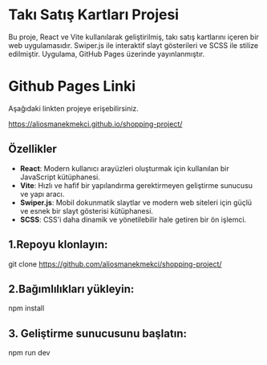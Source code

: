 # Takı Satış Kartları Projesi

Bu proje, React ve Vite kullanılarak geliştirilmiş, takı satış kartlarını içeren bir web uygulamasıdır. Swiper.js ile interaktif slayt gösterileri ve SCSS ile stilize edilmiştir. Uygulama, GitHub Pages üzerinde yayınlanmıştır.

# Github Pages Linki

Aşağıdaki linkten projeye erişebilirsiniz.

https://aliosmanekmekci.github.io/shopping-project/

## Özellikler

- **React**: Modern kullanıcı arayüzleri oluşturmak için kullanılan bir JavaScript kütüphanesi.
- **Vite**: Hızlı ve hafif bir yapılandırma gerektirmeyen geliştirme sunucusu ve yapı aracı.
- **Swiper.js**: Mobil dokunmatik slaytlar ve modern web siteleri için güçlü ve esnek bir slayt gösterisi kütüphanesi.
- **SCSS**: CSS'i daha dinamik ve yönetilebilir hale getiren bir ön işlemci.

 ## 1.Repoyu klonlayın:

git clone https://github.com/aliosmanekmekci/shopping-project/

## 2.Bağımlılıkları yükleyin:

npm install

## 3. Geliştirme sunucusunu başlatın:

npm run dev
